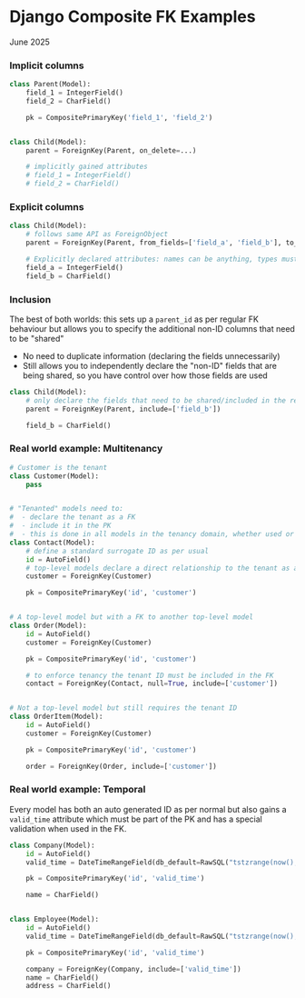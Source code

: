 Django Composite FK Examples
============================

June 2025


### Implicit columns

```python
class Parent(Model):
    field_1 = IntegerField()
    field_2 = CharField()

    pk = CompositePrimaryKey('field_1', 'field_2')


class Child(Model):
    parent = ForeignKey(Parent, on_delete=...)

    # implicitly gained attributes
    # field_1 = IntegerField()
    # field_2 = CharField()
```

### Explicit columns

```python
class Child(Model):
    # follows same API as ForeignObject
    parent = ForeignKey(Parent, from_fields=['field_a', 'field_b'], to_fields=['field_1', 'field_2'], on_delete=...)

    # Explicitly declared attributes: names can be anything, types must match
    field_a = IntegerField()
    field_b = CharField()
```

### Inclusion

The best of both worlds: this sets up a `parent_id` as per regular FK behaviour but allows you to specify the additional non-ID columns that need to be "shared"

 - No need to duplicate information (declaring the fields unnecessarily)
 - Still allows you to independently declare the "non-ID" fields that are being shared, so you have control over how those fields are used

```python
class Child(Model):
    # only declare the fields that need to be shared/included in the relationship
    parent = ForeignKey(Parent, include=['field_b'])

    field_b = CharField()
```

### Real world example: Multitenancy

```python
# Customer is the tenant
class Customer(Model):
    pass


# "Tenanted" models need to:
#  - declare the tenant as a FK
#  - include it in the PK
#  - this is done in all models in the tenancy domain, whether used or not, in order to propagate the tenancy equality
class Contact(Model):
    # define a standard surrogate ID as per usual
    id = AutoField()
    # top-level models declare a direct relationship to the tenant as a normal FK
    customer = ForeignKey(Customer)  

    pk = CompositePrimaryKey('id', 'customer')


# A top-level model but with a FK to another top-level model
class Order(Model):
    id = AutoField()
    customer = ForeignKey(Customer)

    pk = CompositePrimaryKey('id', 'customer')

    # to enforce tenancy the tenant ID must be included in the FK
    contact = ForeignKey(Contact, null=True, include=['customer'])


# Not a top-level model but still requires the tenant ID
class OrderItem(Model):
    id = AutoField()
    customer = ForeignKey(Customer)

    pk = CompositePrimaryKey('id', 'customer')

    order = ForeignKey(Order, include=['customer'])    
```

### Real world example: Temporal

Every model has both an auto generated ID as per normal but also gains a `valid_time` attribute which must be part of the PK and
has a special validation when used in the FK.

```python
class Company(Model):
    id = AutoField()
    valid_time = DateTimeRangeField(db_default=RawSQL("tstzrange(now(), 'infinity')"))

    pk = CompositePrimaryKey('id', 'valid_time')

    name = CharField()


class Employee(Model):
    id = AutoField()
    valid_time = DateTimeRangeField(db_default=RawSQL("tstzrange(now(), 'infinity')"))

    pk = CompositePrimaryKey('id', 'valid_time')

    company = ForeignKey(Company, include=['valid_time'])
    name = CharField()
    address = CharField()
```
